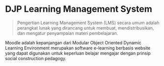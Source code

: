# DJP Learning Management System

> Pengertian Learning Management System (LMS) secara umum adalah
perangkat lunak yang dirancang untuk membuat, mendistribusikan, 
dan mengatur penyampaian materi pembelajaran.


Moodle adalah kepanjangan dari Modular Object Oriented Dynamic Learning Environment merupakan software e-learning berbasis website yang dapat digunakan untuk keperluan belajar mengajar dengan prinsip social construction pedagogy.